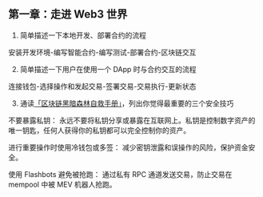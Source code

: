 ## 第一章：走进 Web3 世界

1. 简单描述一下本地开发、部署合约的流程                                                              

安装开发环境-编写智能合约-编写测试-部署合约-区块链交互

2. 简单描述一下用户在使用一个 DApp 时与合约交互的流程                                                

连接钱包-选择操作和发起交易-签署交易-交易执行-更新状态

3. 通读[「区块链黑暗森林自救手册」](https://github.com/slowmist/Blockchain-dark-forest-selfguard-handbook/blob/main/README_CN.md)，列出你觉得最重要的三个安全技巧 

不要暴露私钥：
永远不要将私钥分享或暴露在互联网上。私钥是控制数字资产的唯一钥匙，任何人获得你的私钥都可以完全控制你的资产。

进行重要操作时使用冷钱包或多签：
减少密钥泄露和误操作的风险，保护资金安全。

使用 Flashbots 避免被抢跑：
通过私有 RPC 通道发送交易，防止交易在 mempool 中被 MEV 机器人抢跑。